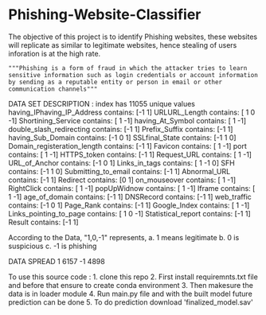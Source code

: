 # Phishing-Website-Classifier
The objective of this project is to identify Phishing websites, these websites will replicate as similar to legitimate websites, hence stealing of users inforation is at the high rate.

    """Phishing is a form of fraud in which the attacker tries to learn sensitive information such as login credentials or account information by sending as a reputable entity or person in email or other communication channels"""
    
DATA SET DESCRIPTION :
 index has 11055 unique values
having_IPhaving_IP_Address contains:			[-1  1]
URLURL_Length contains:			                [ 1  0 -1]
Shortining_Service contains:			        [ 1 -1]
having_At_Symbol contains:			            [ 1 -1]
double_slash_redirecting contains:			    [-1  1]
Prefix_Suffix contains:			                [-1  1]
having_Sub_Domain contains:			            [-1  0  1]
SSLfinal_State contains:		            	[-1  1  0]
Domain_registeration_length contains:			[-1  1]
Favicon contains:			                    [ 1 -1]
port contains:			                        [ 1 -1]
HTTPS_token contains:			                [-1  1]
Request_URL contains:			                [ 1 -1]
URL_of_Anchor contains:			                [-1  0  1]
Links_in_tags contains:			                [ 1 -1  0]
SFH contains:			                        [-1  1  0]
Submitting_to_email contains:			        [-1  1]
Abnormal_URL contains:			                [-1  1]
Redirect contains:			                    [0 1]
on_mouseover contains:			                [ 1 -1]
RightClick contains:			                [ 1 -1]
popUpWidnow contains:			                [ 1 -1]
Iframe contains:			                    [ 1 -1]
age_of_domain contains:			                [-1  1]
DNSRecord contains:			                    [-1  1]
web_traffic contains:			                [-1  0  1]
Page_Rank contains:			                    [-1  1]
Google_Index contains:			                [ 1 -1]
Links_pointing_to_page contains:			    [ 1  0 -1]
Statistical_report contains:			        [-1  1]
Result contains:			                    [-1  1]
 
 According to the Data, "1,0,-1" represents,
    a. 1 means legitimate
    b. 0 is suspicious
    c. -1 is phishing
    
 DATA SPREAD
     1    6157
    -1    4898
    
 To use this source code :
    1. clone this repo
    2. First install requiremnts.txt file and before that ensure to create conda environment
    3. Then makesure the data is in loader module
    4. Run main.py file and with the built model future prediction can be done
    5. To do prediction download 'finalized_model.sav' 
